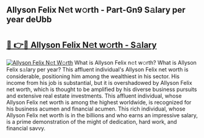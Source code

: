 ## Allyson Felix N𝚎t w𝚘rth - Part-Gn9 S𝚊lary per year deUbb

# <h2><a href="http://gc2db54.nevu.top/?p=Allyson+Felix">🔗 👉🔴 Allyson Felix N𝚎t w𝚘rth - S𝚊lary</a></h2>

[![Allyson Felix N𝚎t W𝚘rth](https://i.imgur.com/Oavwk0R.jpeg)](http://gc2db54.nevu.top/?p=Allyson+Felix)
What is Allyson Felix n𝚎t w𝚘rth? What is Allyson Felix s𝚊lary per year?
This affluent individual's Allyson Felix net worth is considerable, positioning him among the wealthiest in his sector. His income from his job is substantial, but it is overshadowed by Allyson Felix net worth, which is thought to be amplified by his diverse business pursuits and extensive real estate investments. This affluent individual, whose Allyson Felix net worth is among the highest worldwide, is recognized for his business acumen and financial acumen. This rich individual, whose Allyson Felix net worth is in the billions and who earns an impressive salary, is a prime demonstration of the might of dedication, hard work, and financial savvy.
